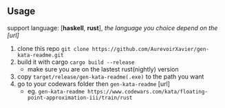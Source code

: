## Usage

support language: [**haskell**, **rust**], *the language you choice depend on the [url]*

1. clone this repo `git clone https://github.com/AurevoirXavier/gen-kata-readme.git`
2. build it with cargo `cargo build --release`
   - make sure you are on the lastest rust(nightly) version
3. copy `target/release/gen-kata-readme(.exe)` to the path you want
4. go to your codewars folder then `gen-kata-readme` [url]
   - eg. `gen-kata-readme https://www.codewars.com/kata/floating-point-approximation-iii/train/rust`

